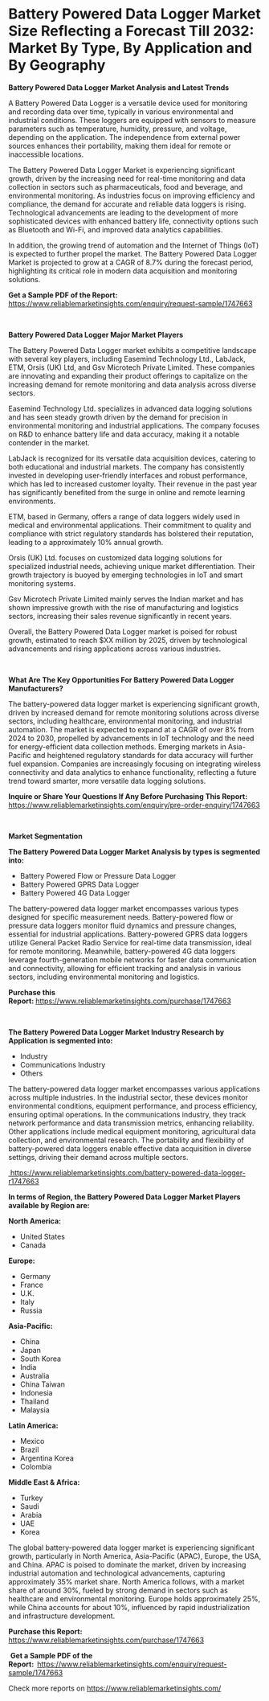 <p><h1>Battery Powered Data Logger Market Size Reflecting a Forecast Till 2032: Market By Type, By Application and By Geography</h1></p><p><strong>Battery Powered Data Logger Market Analysis and Latest Trends</strong></p>
<p><p>A Battery Powered Data Logger is a versatile device used for monitoring and recording data over time, typically in various environmental and industrial conditions. These loggers are equipped with sensors to measure parameters such as temperature, humidity, pressure, and voltage, depending on the application. The independence from external power sources enhances their portability, making them ideal for remote or inaccessible locations.</p><p>The Battery Powered Data Logger Market is experiencing significant growth, driven by the increasing need for real-time monitoring and data collection in sectors such as pharmaceuticals, food and beverage, and environmental monitoring. As industries focus on improving efficiency and compliance, the demand for accurate and reliable data loggers is rising. Technological advancements are leading to the development of more sophisticated devices with enhanced battery life, connectivity options such as Bluetooth and Wi-Fi, and improved data analytics capabilities.</p><p>In addition, the growing trend of automation and the Internet of Things (IoT) is expected to further propel the market. The Battery Powered Data Logger Market is projected to grow at a CAGR of 8.7% during the forecast period, highlighting its critical role in modern data acquisition and monitoring solutions.</p></p>
<p><strong>Get a Sample PDF of the Report:&nbsp;</strong> <a href="https://www.reliablemarketinsights.com/enquiry/request-sample/1747663?utm_campaign=2010&utm_medium=2&utm_source=Github&utm_content=ia&utm_term=18022025&utm_id=battery-powered-data-logger">https://www.reliablemarketinsights.com/enquiry/request-sample/1747663</a></p>
<p>&nbsp;</p>
<p><strong>Battery Powered Data Logger Major Market Players</strong></p>
<p><p>The Battery Powered Data Logger market exhibits a competitive landscape with several key players, including Easemind Technology Ltd., LabJack, ETM, Orsis (UK) Ltd, and Gsv Microtech Private Limited. These companies are innovating and expanding their product offerings to capitalize on the increasing demand for remote monitoring and data analysis across diverse sectors.</p><p>Easemind Technology Ltd. specializes in advanced data logging solutions and has seen steady growth driven by the demand for precision in environmental monitoring and industrial applications. The company focuses on R&D to enhance battery life and data accuracy, making it a notable contender in the market.</p><p>LabJack is recognized for its versatile data acquisition devices, catering to both educational and industrial markets. The company has consistently invested in developing user-friendly interfaces and robust performance, which has led to increased customer loyalty. Their revenue in the past year has significantly benefited from the surge in online and remote learning environments.</p><p>ETM, based in Germany, offers a range of data loggers widely used in medical and environmental applications. Their commitment to quality and compliance with strict regulatory standards has bolstered their reputation, leading to a approximately 10% annual growth. </p><p>Orsis (UK) Ltd. focuses on customized data logging solutions for specialized industrial needs, achieving unique market differentiation. Their growth trajectory is buoyed by emerging technologies in IoT and smart monitoring systems.</p><p>Gsv Microtech Private Limited mainly serves the Indian market and has shown impressive growth with the rise of manufacturing and logistics sectors, increasing their sales revenue significantly in recent years. </p><p>Overall, the Battery Powered Data Logger market is poised for robust growth, estimated to reach $XX million by 2025, driven by technological advancements and rising applications across various industries.</p></p>
<p>&nbsp;</p>
<p><strong>What Are The Key Opportunities For Battery Powered Data Logger Manufacturers?</strong></p>
<p><p>The battery-powered data logger market is experiencing significant growth, driven by increased demand for remote monitoring solutions across diverse sectors, including healthcare, environmental monitoring, and industrial automation. The market is expected to expand at a CAGR of over 8% from 2024 to 2030, propelled by advancements in IoT technology and the need for energy-efficient data collection methods. Emerging markets in Asia-Pacific and heightened regulatory standards for data accuracy will further fuel expansion. Companies are increasingly focusing on integrating wireless connectivity and data analytics to enhance functionality, reflecting a future trend toward smarter, more versatile data logging solutions.</p></p>
<p><strong>Inquire or Share Your Questions If Any Before Purchasing This Report:</strong> <a href="https://www.reliablemarketinsights.com/enquiry/pre-order-enquiry/1747663?utm_campaign=2010&utm_medium=2&utm_source=Github&utm_content=ia&utm_term=18022025&utm_id=battery-powered-data-logger">https://www.reliablemarketinsights.com/enquiry/pre-order-enquiry/1747663</a></p>
<p>&nbsp;</p>
<p><strong>Market Segmentation</strong></p>
<p><strong>The Battery Powered Data Logger Market Analysis by types is segmented into:</strong></p>
<p><ul><li>Battery Powered Flow or Pressure Data Logger</li><li>Battery Powered GPRS Data Logger</li><li>Battery Powered 4G Data Logger</li></ul></p>
<p><p>The battery-powered data logger market encompasses various types designed for specific measurement needs. Battery-powered flow or pressure data loggers monitor fluid dynamics and pressure changes, essential for industrial applications. Battery-powered GPRS data loggers utilize General Packet Radio Service for real-time data transmission, ideal for remote monitoring. Meanwhile, battery-powered 4G data loggers leverage fourth-generation mobile networks for faster data communication and connectivity, allowing for efficient tracking and analysis in various sectors, including environmental monitoring and logistics.</p></p>
<p><strong>Purchase this Report:&nbsp;</strong><a href="https://www.reliablemarketinsights.com/purchase/1747663?utm_campaign=2010&utm_medium=2&utm_source=Github&utm_content=ia&utm_term=18022025&utm_id=battery-powered-data-logger">https://www.reliablemarketinsights.com/purchase/1747663</a></p>
<p>&nbsp;</p>
<p><strong>The Battery Powered Data Logger Market Industry Research by Application is segmented into:</strong></p>
<p><ul><li>Industry</li><li>Communications Industry</li><li>Others</li></ul></p>
<p><p>The battery-powered data logger market encompasses various applications across multiple industries. In the industrial sector, these devices monitor environmental conditions, equipment performance, and process efficiency, ensuring optimal operations. In the communications industry, they track network performance and data transmission metrics, enhancing reliability. Other applications include medical equipment monitoring, agricultural data collection, and environmental research. The portability and flexibility of battery-powered data loggers enable effective data acquisition in diverse settings, driving their demand across multiple sectors.</p></p>
<p><a href="https://www.reliablemarketinsights.com/battery-powered-data-logger-r1747663?utm_campaign=2010&utm_medium=2&utm_source=Github&utm_content=ia&utm_term=18022025&utm_id=battery-powered-data-logger">&nbsp;https://www.reliablemarketinsights.com/battery-powered-data-logger-r1747663</a></p>
<p><strong>In terms of Region, the Battery Powered Data Logger Market Players available by Region are:</strong></p>
<p>
    <p> <strong> North America: </strong>
        <ul>
            <li>United States</li>
            <li>Canada</li>
        </ul>
        </p> 
    <p> <strong> Europe: </strong>
        <ul>
            <li>Germany</li>
            <li>France</li>
            <li>U.K.</li>
            <li>Italy</li>
            <li>Russia</li>
        </ul>
        </p> 
    <p> <strong> Asia-Pacific: </strong>
        <ul>
            <li>China</li>
            <li>Japan</li>
            <li>South Korea</li>
            <li>India</li>
            <li>Australia</li>
            <li>China Taiwan</li>
            <li>Indonesia</li>
            <li>Thailand</li>
            <li>Malaysia</li>
        </ul>
        </p> 
    <p> <strong> Latin America: </strong>
        <ul>
            <li>Mexico</li>
            <li>Brazil</li>
            <li>Argentina Korea</li>
            <li>Colombia</li>
        </ul>
        </p> 
    <p> <strong> Middle East & Africa: </strong>
        <ul>
            <li>Turkey</li>
            <li>Saudi</li>
            <li>Arabia</li>
            <li>UAE</li>
            <li>Korea</li>
        </ul>
    </p>
    </p>
<p><p>The global battery-powered data logger market is experiencing significant growth, particularly in North America, Asia-Pacific (APAC), Europe, the USA, and China. APAC is poised to dominate the market, driven by increasing industrial automation and technological advancements, capturing approximately 35% market share. North America follows, with a market share of around 30%, fueled by strong demand in sectors such as healthcare and environmental monitoring. Europe holds approximately 25%, while China accounts for about 10%, influenced by rapid industrialization and infrastructure development.</p></p>
<p><strong>Purchase this Report: </strong><a href="https://www.reliablemarketinsights.com/purchase/1747663?utm_campaign=2010&utm_medium=2&utm_source=Github&utm_content=ia&utm_term=18022025&utm_id=battery-powered-data-logger">https://www.reliablemarketinsights.com/purchase/1747663</a></p>
<p>&nbsp;<strong>Get a Sample PDF of the Report:&nbsp;&nbsp;</strong><a href="https://www.reliablemarketinsights.com/enquiry/request-sample/1747663?utm_campaign=2010&utm_medium=2&utm_source=Github&utm_content=ia&utm_term=18022025&utm_id=battery-powered-data-logger">https://www.reliablemarketinsights.com/enquiry/request-sample/1747663</a></p>
<p><strong></strong></p>
<p>Check more reports on <a href="https://www.reliablemarketinsights.com/?utm_campaign=2010&utm_medium=2&utm_source=Github&utm_content=ia&utm_term=18022025&utm_id=battery-powered-data-logger">https://www.reliablemarketinsights.com/</a></p>